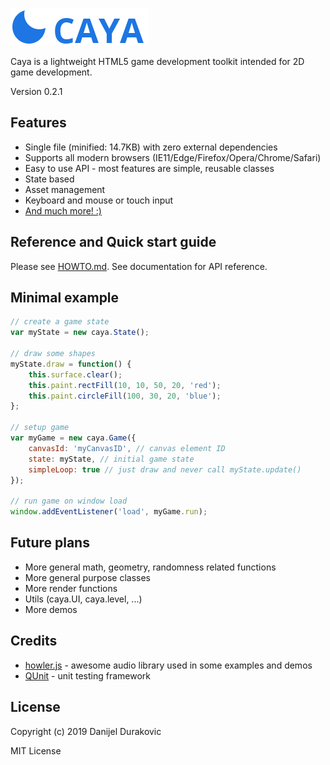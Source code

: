 ![Caya](/logo.png?raw=true)

Caya is a lightweight HTML5 game development toolkit intended for 2D game development.

Version 0.2.1

## Features

- Single file (minified: 14.7KB) with zero external dependencies
- Supports all modern browsers (IE11/Edge/Firefox/Opera/Chrome/Safari)
- Easy to use API - most features are simple, reusable classes
- State based
- Asset management
- Keyboard and mouse or touch input
- [And much more! :)](HOWTO.md)

## Reference and Quick start guide

Please see [HOWTO.md](HOWTO.md). See documentation for API reference.

## Minimal example

```javascript
// create a game state
var myState = new caya.State();

// draw some shapes
myState.draw = function() {
	this.surface.clear();
	this.paint.rectFill(10, 10, 50, 20, 'red');
	this.paint.circleFill(100, 30, 20, 'blue');
};

// setup game
var myGame = new caya.Game({
	canvasId: 'myCanvasID', // canvas element ID
	state: myState, // initial game state
	simpleLoop: true // just draw and never call myState.update()
});

// run game on window load
window.addEventListener('load', myGame.run);
```

## Future plans

- More general math, geometry, randomness related functions
- More general purpose classes
- More render functions
- Utils (caya.UI, caya.level, ...)
- More demos

## Credits

- [howler.js](https://howlerjs.com/) - awesome audio library used in some examples and demos
- [QUnit](https://qunitjs.com/) - unit testing framework

## License

Copyright (c) 2019 Danijel Durakovic

MIT License
